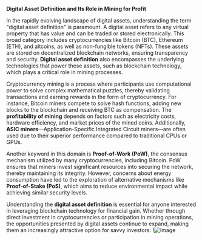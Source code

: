 **Digital Asset Definition and Its Role in Mining for Profit**

In the rapidly evolving landscape of digital assets, understanding the term "digital asset definition" is paramount. A digital asset refers to any virtual property that has value and can be traded or stored electronically. This broad category includes cryptocurrencies like Bitcoin (BTC), Ethereum (ETH), and altcoins, as well as non-fungible tokens (NFTs). These assets are stored on decentralized blockchain networks, ensuring transparency and security. **Digital asset definition** also encompasses the underlying technologies that power these assets, such as blockchain technology, which plays a critical role in mining processes.

Cryptocurrency mining is a process where participants use computational power to solve complex mathematical puzzles, thereby validating transactions and earning rewards in the form of cryptocurrency. For instance, Bitcoin miners compete to solve hash functions, adding new blocks to the blockchain and receiving BTC as compensation. The **profitability of mining** depends on factors such as electricity costs, hardware efficiency, and market prices of the mined coins. Additionally, **ASIC miners**—Application-Specific Integrated Circuit miners—are often used due to their superior performance compared to traditional CPUs or GPUs.

Another keyword in this domain is **Proof-of-Work (PoW)**, the consensus mechanism utilized by many cryptocurrencies, including Bitcoin. PoW ensures that miners invest significant resources into securing the network, thereby maintaining its integrity. However, concerns about energy consumption have led to the exploration of alternative mechanisms like **Proof-of-Stake (PoS)**, which aims to reduce environmental impact while achieving similar security levels.

Understanding the **digital asset definition** is essential for anyone interested in leveraging blockchain technology for financial gain. Whether through direct investment in cryptocurrencies or participation in mining operations, the opportunities presented by digital assets continue to expand, making them an increasingly attractive option for savvy investors. !![Image](https://github.com/user-attachments/assets/3be06921-4469-491d-bd37-5f14c53422b7)